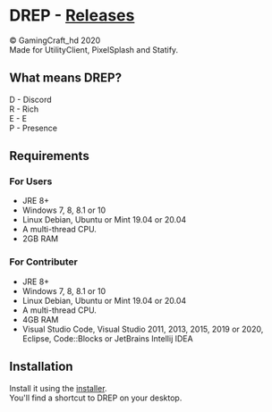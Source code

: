 # DREP - [Releases](https://github.com/GamingCrafthd/DREP/releases)

© GamingCraft_hd 2020<br>
Made for UtilityClient, PixelSplash and Statify.

## What means DREP?
D - Discord<br>
R - Rich<br>
E - E<br>
P - Presence

## Requirements

### For Users
- JRE 8+
- Windows 7, 8, 8.1 or 10
- Linux Debian, Ubuntu or Mint 19.04 or 20.04
- A multi-thread CPU.
- 2GB RAM

### For Contributer
- JRE 8+
- Windows 7, 8, 8.1 or 10 
- Linux Debian, Ubuntu or Mint 19.04 or 20.04
- A multi-thread CPU.
- 4GB RAM
- Visual Studio Code, Visual Studio 2011, 2013, 2015, 2019 or 2020, Eclipse, Code::Blocks or JetBrains Intellij IDEA

## Installation
Install it using the [installer](https://github.com/GamingCrafthd/DREP/releases/download/1.0/DREP-Installer-win64.exe).<br>
You'll find a shortcut to DREP on your desktop.
